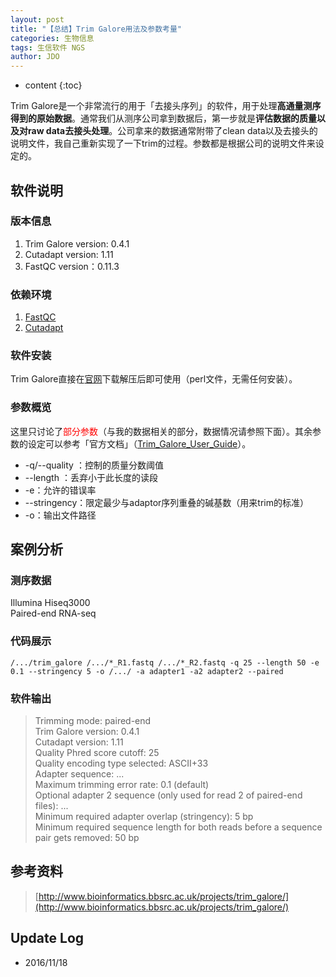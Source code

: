 ```yaml
---
layout: post
title: "【总结】Trim Galore用法及参数考量"
categories: 生物信息
tags: 生信软件 NGS
author: JDO
---
```


* content
{:toc}

Trim Galore是一个非常流行的用于「去接头序列」的软件，用于处理**高通量测序得到的原始数据**。通常我们从测序公司拿到数据后，第一步就是**评估数据的质量以及对raw data去接头处理**。公司拿来的数据通常附带了clean data以及去接头的说明文件，我自己重新实现了一下trim的过程。参数都是根据公司的说明文件来设定的。




## 软件说明

### 版本信息
1. Trim Galore version: 0.4.1
2. Cutadapt version: 1.11
3. FastQC version：0.11.3

### 依赖环境
1. [FastQC](http://www.bioinformatics.bbsrc.ac.uk/projects/fastqc/)
2. [Cutadapt](https://pypi.python.org/pypi/cutadapt/)


### 软件安装
Trim Galore直接在[官网](http://www.bioinformatics.bbsrc.ac.uk/projects/download.html#trim_galore)下载解压后即可使用（perl文件，无需任何安装）。<br>


### 参数概览
这里只讨论了<font color="red">部分参数</font>（与我的数据相关的部分，数据情况请参照下面）。其余参数的设定可以参考「官方文档」（[Trim_Galore_User_Guide](http://www.bioinformatics.bbsrc.ac.uk/projects/trim_galore/)）。

- -q/--quality <INT>：控制的质量分数阈值
- --length <INT>：丢弃小于此长度的读段
- -e：允许的错误率
- --stringency：限定最少与adaptor序列重叠的碱基数（用来trim的标准）
- -o：输出文件路径


## 案例分析

### 测序数据
Illumina Hiseq3000 <br> 
Paired-end RNA-seq 

### 代码展示
```
/.../trim_galore /.../*_R1.fastq /.../*_R2.fastq -q 25 --length 50 -e 0.1 --stringency 5 -o /.../ -a adapter1 -a2 adapter2 --paired
```

### 软件输出
> Trimming mode: paired-end
<br>Trim Galore version: 0.4.1
<br>Cutadapt version: 1.11
<br>Quality Phred score cutoff: 25
<br>Quality encoding type selected: ASCII+33
<br>Adapter sequence: ...
<br>Maximum trimming error rate: 0.1 (default)
<br>Optional adapter 2 sequence (only used for read 2 of paired-end files): ...
<br>Minimum required adapter overlap (stringency): 5 bp
<br>Minimum required sequence length for both reads before a sequence pair gets removed: 50 bp

## 参考资料
> [http://www.bioinformatics.bbsrc.ac.uk/projects/trim_galore/](http://www.bioinformatics.bbsrc.ac.uk/projects/trim_galore/)

## Update Log
- 2016/11/18